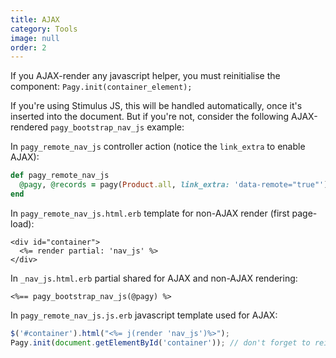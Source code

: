 ```yaml
---
title: AJAX
category: Tools
image: null
order: 2
---
```


If you AJAX-render any javascript helper, you must reinitialise the component: `Pagy.init(container_element);` 

If you're using Stimulus JS, this will be handled automatically, once it's inserted into the document. But if you're not, consider the following AJAX-rendered `pagy_bootstrap_nav_js` example:

In `pagy_remote_nav_js` controller action (notice the `link_extra` to enable AJAX):

```ruby
def pagy_remote_nav_js
  @pagy, @records = pagy(Product.all, link_extra: 'data-remote="true"')
end
```

In `pagy_remote_nav_js.html.erb` template for non-AJAX render (first page-load):

```erb
<div id="container">
  <%= render partial: 'nav_js' %>
</div>
```

In `_nav_js.html.erb` partial shared for AJAX and non-AJAX rendering:

```erb
<%== pagy_bootstrap_nav_js(@pagy) %>
```

In `pagy_remote_nav_js.js.erb` javascript template used for AJAX:

```js
$('#container').html("<%= j(render 'nav_js')%>");
Pagy.init(document.getElementById('container')); // don't forget to reinitialize - otherwise it won't work
```
